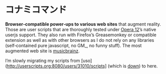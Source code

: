 ﻿# コナミコマンド #

**Browser‐compatible power‐ups to various web sites** that augment reality.
Those are user scripts that are thoroughly tested under [Opera 12](http://opera.com/download/guide/?custom=yes)’s native userjs support.
They also run with Firefox’s Greasemonkey or compatible extension as well as with other browsers as I do not rely on any libraries (self‐contained pure javascript, no GM_, no funny stuff).
The most augmented web site is [musicbrainz](https://musicbrainz.org).

I’m slowly migrating my scripts from [uso](http://userscripts.org:8080/users/31010/scripts] (which is [down](https://userscripts.org)) to here.